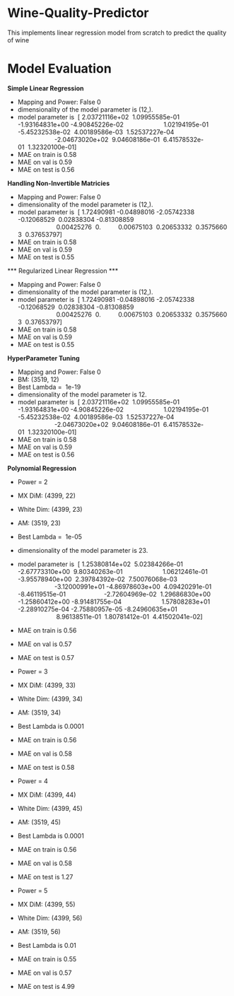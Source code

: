 # Wine-Quality-Predictor
This implements linear regression model from scratch to predict the quality of wine

# Model Evaluation

**Simple Linear Regression**
* Mapping and Power: False 0
* dimensionality of the model parameter is (12,).
* model parameter is  [ 2.03721116e+02  1.09955585e-01 -1.93164831e+00 -4.90845226e-02
                      1.02194195e-01 -5.45232538e-02  4.00189586e-03  1.52537227e-04
                     -2.04673020e+02  9.04608186e-01  6.41578532e-01  1.32320100e-01]
* MAE on train is 0.58
* MAE on val is 0.59
* MAE on test is 0.56

**Handling Non-Invertible Matricies**
* Mapping and Power: False 0
* dimensionality of the model parameter is (12,).
* model parameter is  [ 1.72490981 -0.04898016 -2.05742338 -0.12068529  0.02838304 -0.81308859
                      0.00425276  0.          0.00675103  0.20653332  0.35756603  0.37653797]
* MAE on train is 0.58
* MAE on val is 0.59
* MAE on test is 0.55

*** Regularized Linear Regression ***
* Mapping and Power: False 0
* dimensionality of the model parameter is (12,).
* model parameter is  [ 1.72490981 -0.04898016 -2.05742338 -0.12068529  0.02838304 -0.81308859
                      0.00425276  0.          0.00675103  0.20653332  0.35756603  0.37653797]
* MAE on train is 0.58
* MAE on val is 0.59
* MAE on test is 0.55

**HyperParameter Tuning**
* Mapping and Power: False 0
* BM: (3519, 12)
* Best Lambda =  1e-19
* dimensionality of the model parameter is 12.
* model parameter is  [ 2.03721116e+02  1.09955585e-01 -1.93164831e+00 -4.90845226e-02
                      1.02194195e-01 -5.45232538e-02  4.00189586e-03  1.52537227e-04
                     -2.04673020e+02  9.04608186e-01  6.41578532e-01  1.32320100e-01]
* MAE on train is 0.58
* MAE on val is 0.59
* MAE on test is 0.56

**Polynomial Regression**
* Power = 2
* MX DiM: (4399, 22)
* White Dim: (4399, 23)
* AM: (3519, 23)
* Best Lambda =  1e-05
* dimensionality of the model parameter is 23.
* model parameter is  [ 1.25380814e+02  5.02384266e-01 -2.67773310e+00  9.80340263e-01
                      1.06212461e-01 -3.95578940e+00  2.39784392e-02  7.50076068e-03
                     -3.12000991e+01 -4.86978603e+00  4.09420291e-01 -8.46119515e-01
                     -2.72604969e-02  1.29686830e+00 -1.25860412e+00 -8.91481755e-04
                      1.57808283e+01 -2.28910275e-04 -2.75880957e-05 -8.24960635e+01
                      8.96138511e-01  1.80781412e-01  4.41502041e-02]
* MAE on train is 0.56
* MAE on val is 0.57
* MAE on test is 0.57

* Power = 3
* MX DiM: (4399, 33)
* White Dim: (4399, 34)
* AM: (3519, 34)
* Best Lambda is 0.0001
* MAE on train is 0.56
* MAE on val is 0.58
* MAE on test is 0.58

* Power = 4
* MX DiM: (4399, 44)
* White Dim: (4399, 45)
* AM: (3519, 45)
* Best Lambda is 0.0001
* MAE on train is 0.56
* MAE on val is 0.58
* MAE on test is 1.27

* Power = 5
* MX DiM: (4399, 55)
* White Dim: (4399, 56)
* AM: (3519, 56)
* Best Lambda is 0.01
* MAE on train is 0.55
* MAE on val is 0.57
* MAE on test is 4.99
